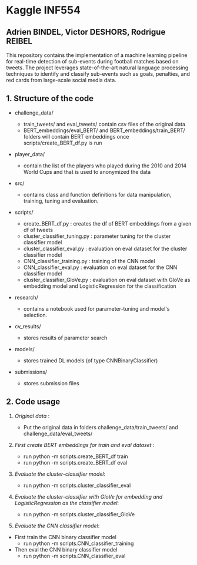 # Kaggle INF554

## Adrien BINDEL, Victor DESHORS, Rodrigue REIBEL

This repository contains the implementation of a machine learning pipeline for real-time detection of sub-events during football matches based on tweets. The project leverages state-of-the-art natural language processing techniques to identify and classify sub-events such as goals, penalties, and red cards from large-scale social media data.

## 1. Structure of the code

- challenge_data/
    - train_tweets/ and eval_tweets/ contain csv files of the original data
    - BERT_embeddings/eval_BERT/ and BERT_embeddings/train_BERT/ folders will contain BERT embeddings once scripts/create_BERT_df.py is run

- player_data/
    - contain the list of the players who played during the 2010 and 2014 World Cups and that is used to anonymized the data

- src/
    - contains class and function definitions for data manipulation, training, tuning and evaluation.

- scripts/
    - create_BERT_df.py : creates the df of BERT embeddings from a given df of tweets
    - cluster_classifier_tuning.py : parameter tuning for the cluster classifier model
    - cluster_classifier_eval.py : evaluation on eval dataset for the cluster classifier model
    - CNN_classifier_training.py : training of the CNN model
    - CNN_classifier_eval.py : evaluation on eval dataset for the CNN classifier model
    - cluster_classifier_GloVe.py : evaluation on eval dataset with GloVe as embedding model and LogisticRegression for the classification

- research/
    - contains a notebook used for parameter-tuning and model's selection.

- cv_results/
    - stores results of parameter search

- models/
    - stores trained DL models (of type CNNBinaryClassifier)

- submissions/
    - stores submission files

## 2. Code usage

1. *Original data* :
    - Put the original data in folders challenge_data/train_tweets/ and challenge_data/eval_tweets/

2. *First create BERT embeddings for train and eval dataset* :
    - run python -m scripts.create_BERT_df train
    - run python -m scripts.create_BERT_df eval

3. *Evaluate the cluster-classifier model*:

    - run python -m scripts.cluster_classifier_eval

4. *Evaluate the cluster-classifier with GloVe for embedding and LogisticRegression as the classifier model*:

    - run python -m scripts.cluster_classifier_GloVe

5. *Evaluate the CNN classifier model*:

- First train the CNN binary classifier model
    - run python -m scripts.CNN_classifier_training
- Then eval the CNN binary classifier model
    - run python -m scripts.CNN_classifier_eval
